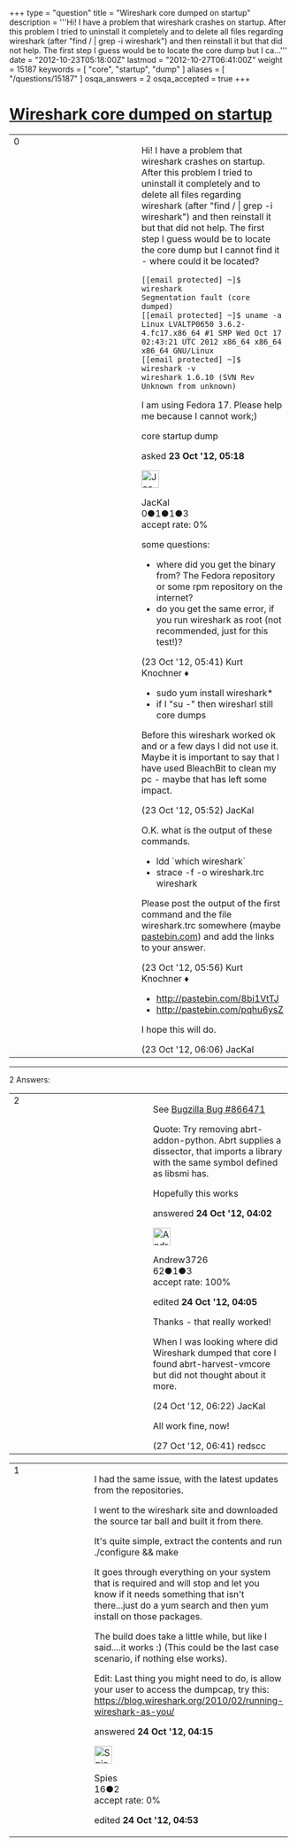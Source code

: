 +++
type = "question"
title = "Wireshark core dumped on startup"
description = '''Hi! I have a problem that wireshark crashes on startup. After this problem I tried to uninstall it completely and to delete all files regarding wireshark (after &quot;find / | grep -i wireshark&quot;) and then reinstall it but that did not help. The first step I guess would be to locate the core dump but I ca...'''
date = "2012-10-23T05:18:00Z"
lastmod = "2012-10-27T06:41:00Z"
weight = 15187
keywords = [ "core", "startup", "dump" ]
aliases = [ "/questions/15187" ]
osqa_answers = 2
osqa_accepted = true
+++

<div class="headNormal">

# [Wireshark core dumped on startup](/questions/15187/wireshark-core-dumped-on-startup)

</div>

<div id="main-body">

<div id="askform">

<table id="question-table" style="width:100%;"><colgroup><col style="width: 50%" /><col style="width: 50%" /></colgroup><tbody><tr class="odd"><td style="width: 30px; vertical-align: top"><div class="vote-buttons"><span id="post-15187-upvote" class="ajax-command post-vote up" rel="nofollow" title="I like this post (click again to cancel)"> </span><div id="post-15187-score" class="post-score" title="current number of votes">0</div><span id="post-15187-downvote" class="ajax-command post-vote down" rel="nofollow" title="I dont like this post (click again to cancel)"> </span> <span id="favorite-mark" class="ajax-command favorite-mark" rel="nofollow" title="mark/unmark this question as favorite (click again to cancel)"> </span><div id="favorite-count" class="favorite-count"></div></div></td><td><div id="item-right"><div class="question-body"><p>Hi! I have a problem that wireshark crashes on startup. After this problem I tried to uninstall it completely and to delete all files regarding wireshark (after "find / | grep -i wireshark") and then reinstall it but that did not help. The first step I guess would be to locate the core dump but I cannot find it - where could it be located?</p><pre><code>[[email protected] ~]$ wireshark 
Segmentation fault (core dumped)
[[email protected] ~]$ uname -a
Linux LVALTP0650 3.6.2-4.fc17.x86_64 #1 SMP Wed Oct 17 02:43:21 UTC 2012 x86_64 x86_64 x86_64 GNU/Linux
[[email protected] ~]$ wireshark -v
wireshark 1.6.10 (SVN Rev Unknown from unknown)</code></pre><p>I am using Fedora 17. Please help me because I cannot work;)</p></div><div id="question-tags" class="tags-container tags"><span class="post-tag tag-link-core" rel="tag" title="see questions tagged &#39;core&#39;">core</span> <span class="post-tag tag-link-startup" rel="tag" title="see questions tagged &#39;startup&#39;">startup</span> <span class="post-tag tag-link-dump" rel="tag" title="see questions tagged &#39;dump&#39;">dump</span></div><div id="question-controls" class="post-controls"></div><div class="post-update-info-container"><div class="post-update-info post-update-info-user"><p>asked <strong>23 Oct '12, 05:18</strong></p><img src="https://secure.gravatar.com/avatar/bd4e5a8da561e4305bc2a06569e388db?s=32&amp;d=identicon&amp;r=g" class="gravatar" width="32" height="32" alt="JacKal&#39;s gravatar image" /><p><span>JacKal</span><br />
<span class="score" title="0 reputation points">0</span><span title="1 badges"><span class="badge1">●</span><span class="badgecount">1</span></span><span title="1 badges"><span class="silver">●</span><span class="badgecount">1</span></span><span title="3 badges"><span class="bronze">●</span><span class="badgecount">3</span></span><br />
<span class="accept_rate" title="Rate of the user&#39;s accepted answers">accept rate:</span> <span title="JacKal has no accepted answers">0%</span></p></div></div><div id="comments-container-15187" class="comments-container"><span id="15189"></span><div id="comment-15189" class="comment"><div id="post-15189-score" class="comment-score"></div><div class="comment-text"><p>some questions:</p><ul><li>where did you get the binary from? The Fedora repository or some rpm repository on the internet?</li><li>do you get the same error, if you run wireshark as root (not recommended, just for this test!)?</li></ul></div><div id="comment-15189-info" class="comment-info"><span class="comment-age">(23 Oct '12, 05:41)</span> <span class="comment-user userinfo">Kurt Knochner ♦</span></div></div><span id="15190"></span><div id="comment-15190" class="comment"><div id="post-15190-score" class="comment-score"></div><div class="comment-text"><ul><li>sudo yum install wireshark*</li><li>if I "su -" then wiresharl still core dumps</li></ul><p>Before this wireshark worked ok and or a few days I did not use it. Maybe it is important to say that I have used BleachBit to clean my pc - maybe that has left some impact.</p></div><div id="comment-15190-info" class="comment-info"><span class="comment-age">(23 Oct '12, 05:52)</span> <span class="comment-user userinfo">JacKal</span></div></div><span id="15192"></span><div id="comment-15192" class="comment"><div id="post-15192-score" class="comment-score"></div><div class="comment-text"><p>O.K. what is the output of these commands.</p><ul><li>ldd `which wireshark`</li><li>strace -f -o wireshark.trc wireshark</li></ul><p>Please post the output of the first command and the file wireshark.trc somewhere (maybe <a href="http://pastebin.com">pastebin.com</a>) and add the links to your answer.</p></div><div id="comment-15192-info" class="comment-info"><span class="comment-age">(23 Oct '12, 05:56)</span> <span class="comment-user userinfo">Kurt Knochner ♦</span></div></div><span id="15193"></span><div id="comment-15193" class="comment"><div id="post-15193-score" class="comment-score"></div><div class="comment-text"><ul><li><a href="http://pastebin.com/8bi1VtTJ">http://pastebin.com/8bi1VtTJ</a></li><li><a href="http://pastebin.com/pqhu6ysZ">http://pastebin.com/pqhu6ysZ</a></li></ul><p>I hope this will do.</p></div><div id="comment-15193-info" class="comment-info"><span class="comment-age">(23 Oct '12, 06:06)</span> <span class="comment-user userinfo">JacKal</span></div></div></div><div id="comment-tools-15187" class="comment-tools"></div><div class="clear"></div><div id="comment-15187-form-container" class="comment-form-container"></div><div class="clear"></div></div></td></tr></tbody></table>

------------------------------------------------------------------------

<div class="tabBar">

<span id="sort-top"></span>

<div class="headQuestions">

2 Answers:

</div>

</div>

<span id="15219"></span>

<div id="answer-container-15219" class="answer accepted-answer">

<table style="width:100%;"><colgroup><col style="width: 50%" /><col style="width: 50%" /></colgroup><tbody><tr class="odd"><td style="width: 30px; vertical-align: top"><div class="vote-buttons"><span id="post-15219-upvote" class="ajax-command post-vote up" rel="nofollow" title="I like this post (click again to cancel)"> </span><div id="post-15219-score" class="post-score" title="current number of votes">2</div><span id="post-15219-downvote" class="ajax-command post-vote down" rel="nofollow" title="I dont like this post (click again to cancel)"> </span> <span class="accept-answer on" rel="nofollow" title="JacKal has selected this answer as the correct answer"> </span></div></td><td><div class="item-right"><div class="answer-body"><p>See <a href="https://bugzilla.redhat.com/show_bug.cgi?id=866471">Bugzilla Bug #866471</a></p><p>Quote: Try removing abrt-addon-python. Abrt supplies a dissector, that imports a library with the same symbol defined as libsmi has.</p><p>Hopefully this works</p></div><div class="answer-controls post-controls"></div><div class="post-update-info-container"><div class="post-update-info post-update-info-user"><p>answered <strong>24 Oct '12, 04:02</strong></p><img src="https://secure.gravatar.com/avatar/66f0113757db223d03f69d01d48f54b8?s=32&amp;d=identicon&amp;r=g" class="gravatar" width="32" height="32" alt="Andrew3726&#39;s gravatar image" /><p><span>Andrew3726</span><br />
<span class="score" title="62 reputation points">62</span><span title="1 badges"><span class="silver">●</span><span class="badgecount">1</span></span><span title="3 badges"><span class="bronze">●</span><span class="badgecount">3</span></span><br />
<span class="accept_rate" title="Rate of the user&#39;s accepted answers">accept rate:</span> <span title="Andrew3726 has one accepted answer">100%</span></p></div><div class="post-update-info post-update-info-edited"><p><span> edited <strong>24 Oct '12, 04:05</strong> </span></p></div></div><div id="comments-container-15219" class="comments-container"><span id="15226"></span><div id="comment-15226" class="comment"><div id="post-15226-score" class="comment-score"></div><div class="comment-text"><p>Thanks - that really worked!</p><p>When I was looking where did Wireshark dumped that core I found abrt-harvest-vmcore but did not thought about it more.</p></div><div id="comment-15226-info" class="comment-info"><span class="comment-age">(24 Oct '12, 06:22)</span> <span class="comment-user userinfo">JacKal</span></div></div><span id="15313"></span><div id="comment-15313" class="comment"><div id="post-15313-score" class="comment-score"></div><div class="comment-text"><p>All work fine, now!</p></div><div id="comment-15313-info" class="comment-info"><span class="comment-age">(27 Oct '12, 06:41)</span> <span class="comment-user userinfo">redscc</span></div></div></div><div id="comment-tools-15219" class="comment-tools"></div><div class="clear"></div><div id="comment-15219-form-container" class="comment-form-container"></div><div class="clear"></div></div></td></tr></tbody></table>

</div>

<span id="15220"></span>

<div id="answer-container-15220" class="answer">

<table style="width:100%;"><colgroup><col style="width: 50%" /><col style="width: 50%" /></colgroup><tbody><tr class="odd"><td style="width: 30px; vertical-align: top"><div class="vote-buttons"><span id="post-15220-upvote" class="ajax-command post-vote up" rel="nofollow" title="I like this post (click again to cancel)"> </span><div id="post-15220-score" class="post-score" title="current number of votes">1</div><span id="post-15220-downvote" class="ajax-command post-vote down" rel="nofollow" title="I dont like this post (click again to cancel)"> </span></div></td><td><div class="item-right"><div class="answer-body"><p>I had the same issue, with the latest updates from the repositories.</p><p>I went to the wireshark site and downloaded the source tar ball and built it from there.</p><p>It's quite simple, extract the contents and run ./configure &amp;&amp; make</p><p>It goes through everything on your system that is required and will stop and let you know if it needs something that isn't there...just do a yum search and then yum install on those packages.</p><p>The build does take a little while, but like I said....it works :) (This could be the last case scenario, if nothing else works).</p><p>Edit: Last thing you might need to do, is allow your user to access the dumpcap, try this: <a href="https://blog.wireshark.org/2010/02/running-wireshark-as-you/">https://blog.wireshark.org/2010/02/running-wireshark-as-you/</a></p></div><div class="answer-controls post-controls"></div><div class="post-update-info-container"><div class="post-update-info post-update-info-user"><p>answered <strong>24 Oct '12, 04:15</strong></p><img src="https://secure.gravatar.com/avatar/2e43a36f9d3ab34231dbc677d6542ab7?s=32&amp;d=identicon&amp;r=g" class="gravatar" width="32" height="32" alt="Spies&#39;s gravatar image" /><p><span>Spies</span><br />
<span class="score" title="16 reputation points">16</span><span title="2 badges"><span class="bronze">●</span><span class="badgecount">2</span></span><br />
<span class="accept_rate" title="Rate of the user&#39;s accepted answers">accept rate:</span> <span title="Spies has no accepted answers">0%</span></p></div><div class="post-update-info post-update-info-edited"><p><span> edited <strong>24 Oct '12, 04:53</strong> </span></p></div></div><div id="comments-container-15220" class="comments-container"></div><div id="comment-tools-15220" class="comment-tools"></div><div class="clear"></div><div id="comment-15220-form-container" class="comment-form-container"></div><div class="clear"></div></div></td></tr></tbody></table>

</div>

<div class="paginator-container-left">

</div>

</div>

</div>

